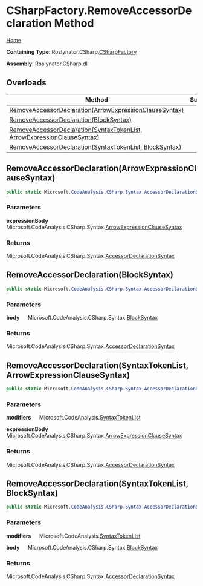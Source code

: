# CSharpFactory\.RemoveAccessorDeclaration Method

[Home](../../../../README.md)

**Containing Type**: Roslynator\.CSharp\.[CSharpFactory](../README.md)

**Assembly**: Roslynator\.CSharp\.dll

## Overloads

| Method | Summary |
| ------ | ------- |
| [RemoveAccessorDeclaration(ArrowExpressionClauseSyntax)](#Roslynator_CSharp_CSharpFactory_RemoveAccessorDeclaration_Microsoft_CodeAnalysis_CSharp_Syntax_ArrowExpressionClauseSyntax_) | |
| [RemoveAccessorDeclaration(BlockSyntax)](#Roslynator_CSharp_CSharpFactory_RemoveAccessorDeclaration_Microsoft_CodeAnalysis_CSharp_Syntax_BlockSyntax_) | |
| [RemoveAccessorDeclaration(SyntaxTokenList, ArrowExpressionClauseSyntax)](#Roslynator_CSharp_CSharpFactory_RemoveAccessorDeclaration_Microsoft_CodeAnalysis_SyntaxTokenList_Microsoft_CodeAnalysis_CSharp_Syntax_ArrowExpressionClauseSyntax_) | |
| [RemoveAccessorDeclaration(SyntaxTokenList, BlockSyntax)](#Roslynator_CSharp_CSharpFactory_RemoveAccessorDeclaration_Microsoft_CodeAnalysis_SyntaxTokenList_Microsoft_CodeAnalysis_CSharp_Syntax_BlockSyntax_) | |

## RemoveAccessorDeclaration\(ArrowExpressionClauseSyntax\) <a name="Roslynator_CSharp_CSharpFactory_RemoveAccessorDeclaration_Microsoft_CodeAnalysis_CSharp_Syntax_ArrowExpressionClauseSyntax_"></a>

```csharp
public static Microsoft.CodeAnalysis.CSharp.Syntax.AccessorDeclarationSyntax RemoveAccessorDeclaration(Microsoft.CodeAnalysis.CSharp.Syntax.ArrowExpressionClauseSyntax expressionBody)
```

### Parameters

**expressionBody** &emsp; Microsoft\.CodeAnalysis\.CSharp\.Syntax\.[ArrowExpressionClauseSyntax](https://docs.microsoft.com/en-us/dotnet/api/microsoft.codeanalysis.csharp.syntax.arrowexpressionclausesyntax)

### Returns

Microsoft\.CodeAnalysis\.CSharp\.Syntax\.[AccessorDeclarationSyntax](https://docs.microsoft.com/en-us/dotnet/api/microsoft.codeanalysis.csharp.syntax.accessordeclarationsyntax)

## RemoveAccessorDeclaration\(BlockSyntax\) <a name="Roslynator_CSharp_CSharpFactory_RemoveAccessorDeclaration_Microsoft_CodeAnalysis_CSharp_Syntax_BlockSyntax_"></a>

```csharp
public static Microsoft.CodeAnalysis.CSharp.Syntax.AccessorDeclarationSyntax RemoveAccessorDeclaration(Microsoft.CodeAnalysis.CSharp.Syntax.BlockSyntax body)
```

### Parameters

**body** &emsp; Microsoft\.CodeAnalysis\.CSharp\.Syntax\.[BlockSyntax](https://docs.microsoft.com/en-us/dotnet/api/microsoft.codeanalysis.csharp.syntax.blocksyntax)

### Returns

Microsoft\.CodeAnalysis\.CSharp\.Syntax\.[AccessorDeclarationSyntax](https://docs.microsoft.com/en-us/dotnet/api/microsoft.codeanalysis.csharp.syntax.accessordeclarationsyntax)

## RemoveAccessorDeclaration\(SyntaxTokenList, ArrowExpressionClauseSyntax\) <a name="Roslynator_CSharp_CSharpFactory_RemoveAccessorDeclaration_Microsoft_CodeAnalysis_SyntaxTokenList_Microsoft_CodeAnalysis_CSharp_Syntax_ArrowExpressionClauseSyntax_"></a>

```csharp
public static Microsoft.CodeAnalysis.CSharp.Syntax.AccessorDeclarationSyntax RemoveAccessorDeclaration(Microsoft.CodeAnalysis.SyntaxTokenList modifiers, Microsoft.CodeAnalysis.CSharp.Syntax.ArrowExpressionClauseSyntax expressionBody)
```

### Parameters

**modifiers** &emsp; Microsoft\.CodeAnalysis\.[SyntaxTokenList](https://docs.microsoft.com/en-us/dotnet/api/microsoft.codeanalysis.syntaxtokenlist)

**expressionBody** &emsp; Microsoft\.CodeAnalysis\.CSharp\.Syntax\.[ArrowExpressionClauseSyntax](https://docs.microsoft.com/en-us/dotnet/api/microsoft.codeanalysis.csharp.syntax.arrowexpressionclausesyntax)

### Returns

Microsoft\.CodeAnalysis\.CSharp\.Syntax\.[AccessorDeclarationSyntax](https://docs.microsoft.com/en-us/dotnet/api/microsoft.codeanalysis.csharp.syntax.accessordeclarationsyntax)

## RemoveAccessorDeclaration\(SyntaxTokenList, BlockSyntax\) <a name="Roslynator_CSharp_CSharpFactory_RemoveAccessorDeclaration_Microsoft_CodeAnalysis_SyntaxTokenList_Microsoft_CodeAnalysis_CSharp_Syntax_BlockSyntax_"></a>

```csharp
public static Microsoft.CodeAnalysis.CSharp.Syntax.AccessorDeclarationSyntax RemoveAccessorDeclaration(Microsoft.CodeAnalysis.SyntaxTokenList modifiers, Microsoft.CodeAnalysis.CSharp.Syntax.BlockSyntax body)
```

### Parameters

**modifiers** &emsp; Microsoft\.CodeAnalysis\.[SyntaxTokenList](https://docs.microsoft.com/en-us/dotnet/api/microsoft.codeanalysis.syntaxtokenlist)

**body** &emsp; Microsoft\.CodeAnalysis\.CSharp\.Syntax\.[BlockSyntax](https://docs.microsoft.com/en-us/dotnet/api/microsoft.codeanalysis.csharp.syntax.blocksyntax)

### Returns

Microsoft\.CodeAnalysis\.CSharp\.Syntax\.[AccessorDeclarationSyntax](https://docs.microsoft.com/en-us/dotnet/api/microsoft.codeanalysis.csharp.syntax.accessordeclarationsyntax)


